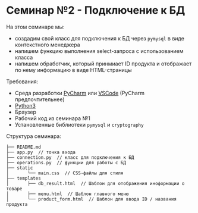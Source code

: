 # Семинар №2 - Подключение к БД

На этом семинаре мы:
- создадим свой класс для подключения к БД через `pymysql` в виде контекстного менеджера
- напишем функцию выполнения select-запроса с использованием класса
- напишем обработчик, который принмиает ID продукта и отображает по нему информацию в виде HTML-страницы

Требования:
- Среда разработки [PyCharm](https://www.jetbrains.com/pycharm/download) или [VSCode](https://code.visualstudio.com/) (PyCharm предпочтительнее)
- [Python3](https://www.python.org/downloads/)
- Браузер
- Рабочий код из семинара №1
- Установленные библиотеки `pymysql` и `cryptography`

Структура семинара:
```
├── README.md
├── app.py  // точка входа
├── connection.py  // класс для подключения к БД
├── operations.py  // функции для работы с БД
├── static
│       └── main.css  // CSS-файлы для стиля
├── templates
│       ├── db_result.html  // Шаблон для отображения иноформации о товаре
│       ├── menu.html  // Шаблон главного меню
│       └── product_form.html  // Шаблон для ввода ID / названия продукта
```
